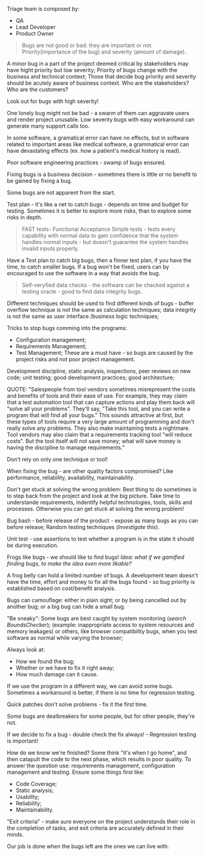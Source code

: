 Triage team is composed by:
- QA
- Lead Developer
- Product Owner

> Bugs are not good or bad: they are important or not. Priority(importance of the bug) and severity (amount of damage).

A minor bug in a part of the project deemed critical by stakeholders may have hight priority but low severity; Priority of bugs change with the business and technical context; Those that decide bug priority and severity should be acutely aware of business context. Who are the stakeholders? Who are the customers?

Look out for bugs with high severity!

One lonely bug might not be bad - a swarm of them can aggravate users and render project unusable. Low severity bugs with easy workaround can generate many support calls too.

In some software, a gramatical error can have no effects, but in software related to important areas like medical software, a grammatical error can have devastating effects (ex. how a patient's medical history is read).

Poor software engineering practices - swamp of bugs ensured.

Fixing bugs is a business decision - sometimes there is little or no benefit to be gained by fixing a bug.

Some bugs are not apparent from the start.

Test plan - it's like a net to catch bugs - depends on time and budget for testing. Sometimes it is better to explore more risks, than to explore some risks in depth.

> FAST tests- Functional Acceptance Simple tests - tests every capability with normal data to gain confidence that the system handles normal inputs - but doesn't guarantee the system handles invalid inputs properly.

Have a Test plan to catch big bugs, then a finner test plan, if you have the time, to catch smaller bugs.
If a bug won't be fixed, users can by encouraged to use the software in a way that avoids the bug.

> Self-veryfied data checks - the software can be checked against a testing oracle - good to find data integrity bugs.

Different techniques should be used to find different kinds of bugs - buffer overflow technique is not the same as calculation techniques; data integrity is not the same as user interface /business logic techniques;

Tricks to stop bugs comming into the programs:
- Configuration management;
- Requirements Management;
- Test Management;
These are a must have - so bugs are caused by the project risks and not poor project management.

Development discipline, static analysis, inspections, peer reviews on new code; unit testing; good development practices; good architecture;

QUOTE: "Salespeople from tool vendors sometimes misrepresent the costs and benefits of tools and their ease of use. For example, they may claim that a test automation tool that can capture actions and play them back will "solve all your problems". They'll say, "Take this tool, and you can write a program that will find all your bugs." This sounds attractive at first, but these types of tools require a very large amount of programming and don't really solve any problems. They also make maintaining tests a nightmare. Tool vendors may also claim that a requirements tracking tool "will reduce costs". But the tool itself will not save money; what will save money is having the discipline to manage requirements."

Don't rely on only one technique or tool!

When fixing the bug - are other quality factors compromised? Like performance, reliability, availability, maintainability.

Don't get stuck at solving the wrong problem: Best thing to do sometimes is to step back from the project and look at the big picture. Take time to understande requirements, indentify helpful technologies, tools, skills and processes. Otherwise you can get stuck at solving the wrong problem!

Bug bash - before release of the product - expose as many bugs as you can before release; Random testing techniques (*Investigate this*).

Unit test - use assertions to test whether a program is in the state it should be during execution.

Frogs like bugs - we should like to find bugs!
*Idea: what if we gamified finding bugs, to make the idea even more likable?*

A frog belly can hold a limited number of bugs.
A development team doesn't have the time, effort and money to fix all the bugs found - so bug priority is established based on cost/benefit analysis.

Bugs can camouflage: either in plain sight; or by being cancelled out by another bug; or a big bug can hide a small bug.

"Be sneaky": Some bugs are best caught by system monitoring (*search BoundsChecker*); (example: inappropriate access to system resources and memory leakages) or others, like browser compatibility bugs, when you test software as normal while varying the browser;

Always look at:
- How we found the bug;
- Whether or we have to fix it right away;
- How much damage can it cause.

If we use the program in a different way, we can avoid some bugs. Sometimes a workaround is better, if there is no time for regression testing.

Quick patches don't solve problems - fix it the first time.

Some bugs are dealbreakers for some people, but for other people, they're not.

If we decide to fix a bug - double check the fix always! - Regression testing is important!

How do we know we're finished?
Some think "it's when I go home", and then catapult the code to the next phase, which results in poor quality.
To answer the question use: requirements management, configuration management and testing.
Ensure some things first like:
- Code Coverage;
- Static analysis;
- Usability;
- Reliability;
- Maintainability.

"Exit criteria" - make sure everyone on the project understands their role in the completion of tasks, and exit criteria are accurately defined in their minds.

Our job is done when the bugs left are the ones we can live with.
